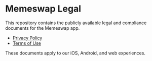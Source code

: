 # Memeswap Legal

This repository contains the publicly available legal and compliance documents for the Memeswap app.

- [Privacy Policy](./privacy-policy.md)
- [Terms of Use](./terms-of-use.md)

These documents apply to our iOS, Android, and web experiences.
